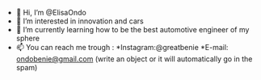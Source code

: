 - 👋 Hi, I’m @ElisaOndo
- 👀 I’m interested in innovation and cars
- 🌱 I’m currently learning how to be the best automotive engineer of my sphere
- 📫 You can reach me trough :
  *Instagram:@greatbenie
  *E-mail: ondobenie@gmail.com (write an object or it will automatically go in the spam)

